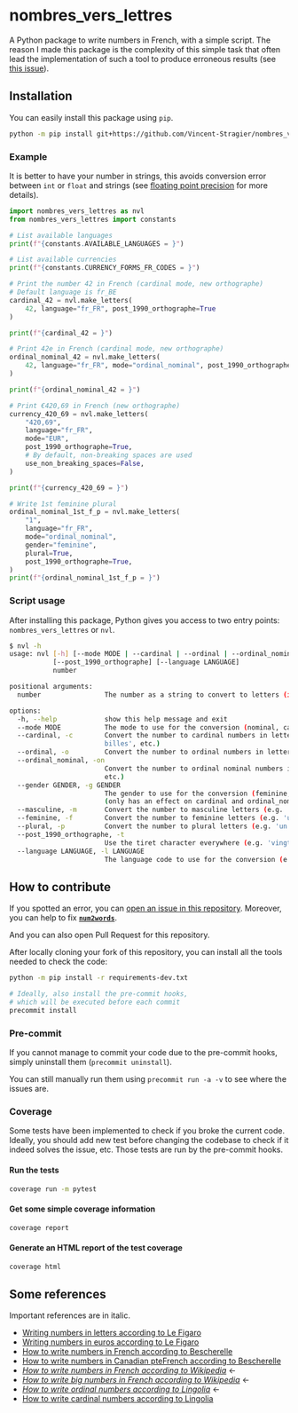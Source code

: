 # nombres_vers_lettres

A Python package to write numbers in French, with a simple script. The reason I made this package is the complexity of this simple task that often lead the implementation of such a tool to produce erroneous results (see [this issue](https://github.com/savoirfairelinux/num2words/issues/532)).

## Installation

You can easily install this package using `pip`.

```bash
python -m pip install git+https://github.com/Vincent-Stragier/nombres_vers_lettres.git
```

### Example

It is better to have your number in strings, this avoids conversion error between `int` or `float` and strings (see [floating point precision](https://docs.python.org/3/tutorial/floatingpoint.html) for more details).

```python
import nombres_vers_lettres as nvl
from nombres_vers_lettres import constants

# List available languages
print(f"{constants.AVAILABLE_LANGUAGES = }")

# List available currencies
print(f"{constants.CURRENCY_FORMS_FR_CODES = }")

# Print the number 42 in French (cardinal mode, new orthographe)
# Default language is fr_BE
cardinal_42 = nvl.make_letters(
    42, language="fr_FR", post_1990_orthographe=True
)

print(f"{cardinal_42 = }")

# Print 42e in French (cardinal mode, new orthographe)
ordinal_nominal_42 = nvl.make_letters(
    42, language="fr_FR", mode="ordinal_nominal", post_1990_orthographe=True
)

print(f"{ordinal_nominal_42 = }")

# Print €420,69 in French (new orthographe)
currency_420_69 = nvl.make_letters(
    "420,69",
    language="fr_FR",
    mode="EUR",
    post_1990_orthographe=True,
    # By default, non-breaking spaces are used
    use_non_breaking_spaces=False,
)

print(f"{currency_420_69 = }")

# Write 1st feminine plural
ordinal_nominal_1st_f_p = nvl.make_letters(
    "1",
    language="fr_FR",
    mode="ordinal_nominal",
    gender="feminine",
    plural=True,
    post_1990_orthographe=True,
)
print(f"{ordinal_nominal_1st_f_p = }")

```

### Script usage

After installing this package, Python gives you access to two entry points: `nombres_vers_lettres` or `nvl`.

```bash
$ nvl -h
usage: nvl [-h] [--mode MODE | --cardinal | --ordinal | --ordinal_nominal] [--gender GENDER | --masculine | --feminine] [--plural]
           [--post_1990_orthographe] [--language LANGUAGE]
           number

positional arguments:
  number                The number as a string to convert to letters (in French)

options:
  -h, --help            show this help message and exit
  --mode MODE           The mode to use for the conversion (nominal, cardinal or ordinal)
  --cardinal, -c        Convert the number to cardinal numbers in letters (e.g., 'un chat', 'deux ânes', 'quatre-vingts chats', 'deux-cents
                        billes', etc.)
  --ordinal, -o         Convert the number to ordinal numbers in letters (e.g., 'la page un', 'la page quatre-vingt', 'la page deux-cent', etc.)
  --ordinal_nominal, -on
                        Convert the number to ordinal nominal numbers in letters (e.g., 'la quatre-vingtième page', 'la deux-centième page',
                        etc.)
  --gender GENDER, -g GENDER
                        The gender to use for the conversion (feminine, féminin, feminin, f or masculine, masculin, m), default is masculine
                        (only has an effect on cardinal and ordinal_nominal modes)
  --masculine, -m       Convert the number to masculine letters (e.g. 'un' -> 'un')
  --feminine, -f        Convert the number to feminine letters (e.g. 'un' -> 'une')
  --plural, -p          Convert the number to plural letters (e.g. 'un' -> 'uns'), only has an effect on cardinal and ordinal_nominal modes
  --post_1990_orthographe, -t
                        Use the tiret character everywhere (e.g. 'vingt-et-un')
  --language LANGUAGE, -l LANGUAGE
                        The language code to use for the conversion (e.g. fr_BE, fr_CD, fr_FR, fr_CA, fr_CH, fr_IT)
```

## How to contribute

If you spotted an error, you can [open an issue in this repository](https://github.com/Vincent-Stragier/nombres_vers_lettres/issues/new/choose). Moreover, you can help to fix [**`num2words`**](https://github.com/savoirfairelinux/num2words).

And you can also open Pull Request for this repository.

After locally cloning your fork of this repository, you can install all the tools needed to check the code:

```bash
python -m pip install -r requirements-dev.txt

# Ideally, also install the pre-commit hooks,
# which will be executed before each commit
precommit install
```

### Pre-commit

If you cannot manage to commit your code due to the pre-commit hooks, simply uninstall them (`precommit uninstall`).

You can still manually run them using `precommit run -a -v` to see where the issues are.

### Coverage

Some tests have been implemented to check if you broke the current code. Ideally, you should add new test before changing the codebase to check if it indeed solves the issue, etc. Those tests are run by the pre-commit hooks.

#### Run the tests

```bash
coverage run -m pytest
```

#### Get some simple coverage information

```bash
coverage report
```

#### Generate an HTML report of the test coverage

```bash
coverage html
```

## Some references

Important references are in italic.

- [Writing numbers in letters according to Le Figaro](https://leconjugueur.lefigaro.fr/frlesnombres.php)
- [Writing numbers in euros according to Le Figaro](https://leconjugueur.lefigaro.fr/frlesnombreseneuros.php)
- [How to write numbers in French according to Bescherelle](https://www.bescherelle.com/faq/comment-ecrire-les-nombres-en-lettres/)
- [How to write numbers in Canadian pteFrench according to Bescherelle](https://bescherelle.ca/ecriture-des-nombres/)
- [_How to write numbers in French according to Wikipedia_](https://fr.wikipedia.org/wiki/Nombres_en_fran%C3%A7ais#Apr%C3%A8s_la_virgule) ←
- [_How to write big numbers in French according to Wikipedia_](https://fr.wikipedia.org/wiki/Noms_des_grands_nombres) ←
- [_How to write ordinal numbers according to Lingolia_](https://francais.lingolia.com/fr/vocabulaire/nombres-date-et-heure/les-nombres-ordinaux) ←
- [How to write cardinal numbers according to Lingolia](https://francais.lingolia.com/fr/vocabulaire/nombres-date-et-heure/les-nombres-cardinaux)
